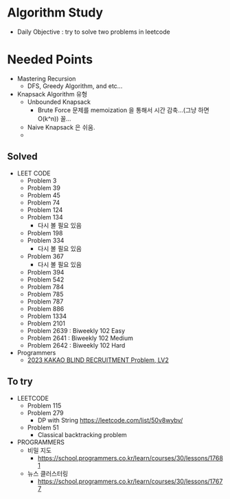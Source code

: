 # Algorithm Study 
  - Daily Objective : try to solve two problems in leetcode
# Needed Points
  - Mastering Recursion
    - DFS, Greedy Algorithm, and etc... 
  - Knapsack Algorithm 유형
    - Unbounded Knapsack
      - Brute Force 문제를 memoization 을 통해서 시간 감축...(그냥 하면 O(k^n)) 꼴...
    - Naive Knapsack 은 쉬움.
    - 
## Solved
  - LEET CODE
    - Problem 3 
    - Problem 39
    - Problem 45 
    - Problem 74
    - Problem 124
    - Problem 134
      - 다시 볼 필요 있음
    - Problem 198
    - Problem 334
      - 다시 볼 필요 있음
    - Problem 367
      - 다시 볼 필요 있음
    - Problem 394
    - Problem 542
    - Problem 784 
    - Problem 785
    - Problem 787
    - Problem 886
    - Problem 1334
    - Problem 2101
    - Problem 2639 : Biweekly 102 Easy
    - Problem 2641 : Biweekly 102 Medium
    - Problem 2642 : Biweekly 102 Hard
  - Programmers
    - [2023 KAKAO BLIND RECRUITMENT Problem, LV2](https://school.programmers.co.kr/learn/courses/30/lessons/150369) 
## To try
  - LEETCODE
    - Problem 115
    - Problem 279
      - DP with String https://leetcode.com/list/50v8wybv/
    - Problem 51
      - Classical backtracking problem
  - PROGRAMMERS
    - 비밀 지도
      - https://school.programmers.co.kr/learn/courses/30/lessons/17681 
    - 뉴스 클러스터링
      - https://school.programmers.co.kr/learn/courses/30/lessons/17677